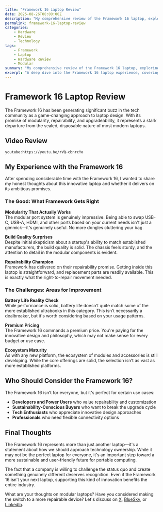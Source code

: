 ```yaml
---
title: "Framework 16 Laptop Review"
date: 2025-08-26T00:00:00Z
description: "My comprehensive review of the Framework 16 laptop, exploring its modular design, performance capabilities, and whether it lives up to the hype as a truly repairable and upgradeable laptop for developers and power users."
permalink: framework-16-laptop-review
categories:
    - Hardware
    - Review
    - Technology
tags:
    - Framework
    - Laptop
    - Hardware Review
    - Modular
summary: "My comprehensive review of the Framework 16 laptop, exploring its modular design, performance capabilities, and whether it lives up to the hype as a truly repairable and upgradeable laptop for developers and power users."
excerpt: "A deep dive into the Framework 16 laptop experience, covering everything from build quality and performance to the innovative modular design that promises to revolutionize how we think about laptop ownership and sustainability."
---
```


# Framework 16 Laptop Review

The Framework 16 has been generating significant buzz in the tech community as a game-changing approach to laptop design. With its promise of modularity, repairability, and upgradeability, it represents a stark departure from the sealed, disposable nature of most modern laptops.

## Video Review

`youtube:https://youtu.be/rVQ-cbnrcYo`

## My Experience with the Framework 16

After spending considerable time with the Framework 16, I wanted to share my honest thoughts about this innovative laptop and whether it delivers on its ambitious promises.

### The Good: What Framework Gets Right

**Modularity That Actually Works**  
The modular port system is genuinely impressive. Being able to swap USB-C, USB-A, HDMI, and other ports based on your current needs isn't just a gimmick—it's genuinely useful. No more dongles cluttering your bag.

**Build Quality Surprises**  
Despite initial skepticism about a startup's ability to match established manufacturers, the build quality is solid. The chassis feels sturdy, and the attention to detail in the modular components is evident.

**Repairability Champion**  
Framework has delivered on their repairability promise. Getting inside this laptop is straightforward, and replacement parts are readily available. This is exactly what the right-to-repair movement needed.

### The Challenges: Areas for Improvement

**Battery Life Reality Check**  
While performance is solid, battery life doesn't quite match some of the more established ultrabooks in this category. This isn't necessarily a dealbreaker, but it's worth considering based on your usage patterns.

**Premium Pricing**  
The Framework 16 commands a premium price. You're paying for the innovative design and philosophy, which may not make sense for every budget or use case.

**Ecosystem Maturity**  
As with any new platform, the ecosystem of modules and accessories is still developing. While the core offerings are solid, the selection isn't as vast as more established platforms.

## Who Should Consider the Framework 16?

The Framework 16 isn't for everyone, but it's perfect for certain use cases:

- **Developers and Power Users** who value repairability and customization
- **Sustainability-Conscious Buyers** who want to break the upgrade cycle
- **Tech Enthusiasts** who appreciate innovative design approaches
- **Professionals** who need flexible connectivity options

## Final Thoughts

The Framework 16 represents more than just another laptop—it's a statement about how we should approach technology ownership. While it may not be the perfect laptop for everyone, it's an important step toward a more sustainable and user-friendly future for portable computing.

The fact that a company is willing to challenge the status quo and create something genuinely different deserves recognition. Even if the Framework 16 isn't your next laptop, supporting this kind of innovation benefits the entire industry.

What are your thoughts on modular laptops? Have you considered making the switch to a more repairable device? Let's discuss on [X](https://x.com/1kevgriff), [BlueSky](https://bsky.app/profile/consultwithgriff.com), or [LinkedIn](https://www.linkedin.com/in/1kevgriff/).
